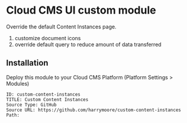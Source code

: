 # Cloud CMS UI custom module

Override the default Content Instances page.

1. customize document icons
2. override default query to reduce amount of data transferred

## Installation

Deploy this module to your Cloud CMS Platform (Platform Settings > Modules)

    ID: custom-content-instances
    TITLE: Custom Content Instances
    Source Type: GitHub
    Source URL: https://github.com/harrymoore/custom-content-instances
    Path:
